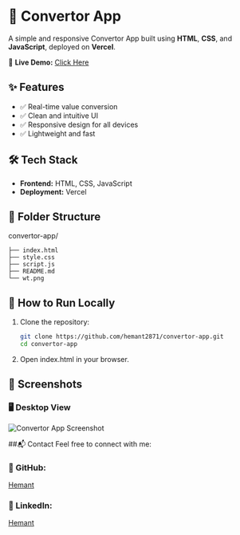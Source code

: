 # 🔄 Convertor App

A simple and responsive Convertor App built using **HTML**, **CSS**, and **JavaScript**, deployed on **Vercel**.

🔗 **Live Demo:** [Click Here](https://convertot-app-git-main-hemant2871s-projects.vercel.app)

## ✨ Features

- ✅ Real-time value conversion
- ✅ Clean and intuitive UI
- ✅ Responsive design for all devices
- ✅ Lightweight and fast

## 🛠️ Tech Stack

- **Frontend:** HTML, CSS, JavaScript
- **Deployment:** Vercel

## 📁 Folder Structure

convertor-app/
```
├── index.html
├── style.css
├── script.js
├── README.md
└── wt.png
```


## 🚀 How to Run Locally

1. Clone the repository:
   ```bash
   git clone https://github.com/hemant2871/convertor-app.git
   cd convertor-app

2. Open index.html in your browser.

## 📸 Screenshots

### 🖥️ Desktop View

![Convertor App Screenshot](wt.png)

##📬 Contact
Feel free to connect with me:

### 🔗 GitHub: 
 [Hemant](https://github.com/hemant2871)

### 💼 LinkedIn: 
 [Hemant](http://www.linkedin.com/in/hemant-sharma-3135b4290)



